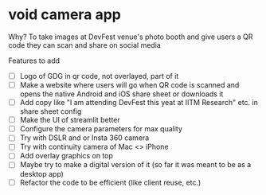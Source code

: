 # void camera app

Why?
To take images at DevFest venue's photo booth and give users a QR code they can scan and share on social media 

Features to add
- [ ] Logo of GDG in qr code, not overlayed, part of it
- [ ] Make a website where users will go when QR code is scanned and opens the native Android and iOS share sheet or downloads it
- [ ] Add copy like "I am attending DevFest this yeat at IITM Research" etc. in share sheet config
- [ ] Make the UI of streamlit better
- [ ] Configure the camera parameters for max quality
- [ ] Try with DSLR and or Insta 360 camera
- [ ] Try with continuity camera of Mac <> iPhone
- [ ] Add overlay graphics on top
- [ ] Maybe try to make a digital version of it (so far it was meant to be as a desktop app)
- [ ] Refactor the code to be efficient (like client reuse, etc.)

